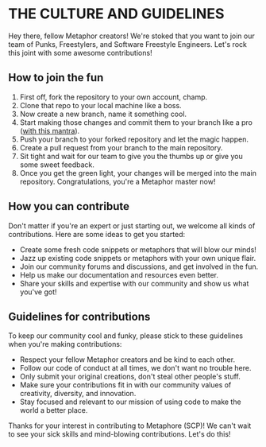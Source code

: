 # THE CULTURE AND GUIDELINES

Hey there, fellow Metaphor creators! We're stoked that you want to join our team of Punks, Freestylers, and Software Freestyle Engineers. Let's rock this joint with some awesome contributions!

## How to join the fun
1. First off, fork the repository to your own account, champ.
2. Clone that repo to your local machine like a boss.
3. Now create a new branch, name it something cool.
4. Start making those changes and commit them to your branch like a pro ([with this mantra](CONVENTIONAL_COMMIT.md)).
5. Push your branch to your forked repository and let the magic happen.
6. Create a pull request from your branch to the main repository.
7. Sit tight and wait for our team to give you the thumbs up or give you some sweet feedback.
8. Once you get the green light, your changes will be merged into the main repository. Congratulations, you're a Metaphor master now!

## How you can contribute

Don't matter if you're an expert or just starting out, we welcome all kinds of contributions. Here are some ideas to get you started:

- Create some fresh code snippets or metaphors that will blow our minds!
- Jazz up existing code snippets or metaphors with your own unique flair.
- Join our community forums and discussions, and get involved in the fun.
- Help us make our documentation and resources even better.
- Share your skills and expertise with our community and show us what you've got!

## Guidelines for contributions

To keep our community cool and funky, please stick to these guidelines when you're making contributions:

- Respect your fellow Metaphor creators and be kind to each other.
- Follow our code of conduct at all times, we don't want no trouble here.
- Only submit your original creations, don't steal other people's stuff.
- Make sure your contributions fit in with our community values of creativity, diversity, and innovation.
- Stay focused and relevant to our mission of using code to make the world a better place.

Thanks for your interest in contributing to Metaphore (SCP)! We can't wait to see your sick skills and mind-blowing contributions. Let's do this!
